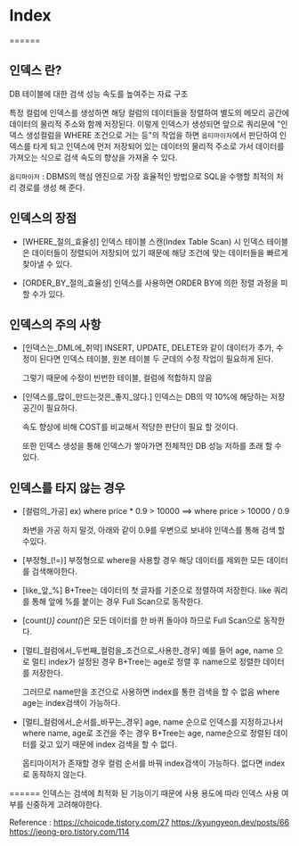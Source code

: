 # Index
======

## 인덱스 란?
DB 테이블에 대한 검색 성능 속도를 높여주는 자료 구조

특정 컬럼에 인덱스를 생성하면 해당 컬럼의 데이터들을 정렬하여
별도의 메모리 공간에 데이터의 물리적 주소와 함께 저장된다.
이렇게 인덱스가 생성되면 앞으로 쿼리문에 "인덱스 생성컬럼을
WHERE 조건으로 거는 등"의 작업을 하면 `옵티마이저`에서 판단하여
인덱스를 타게 되고 인덱스에 먼저 저장되어 있는 데이터의 물리적 주소로 가서
데이터를 가져오는 식으로 검색 속도의 향상을 가져올 수 있다.

`옵티마이저` : DBMS의 핵심 엔진으로 가장 효율적인 방법으로 SQL을 수행할
최적의 처리 경로를 생성 해 준다.

## 인덱스의 장점

- [WHERE_절의_효율성]
  인덱스 테이블 스캔(Index Table Scan) 시 인덱스 테이블은 데이터들이 정렬되어 저장되어 있기 때문에 해당 조건에 맞는 데이터들을 빠르게 찾아낼 수 있다.

- [ORDER_BY_절의_효율성]
  인덱스를 사용하면 ORDER BY에 의한 정렬 과정을 피할 수가 있다.

## 인덱스의 주의 사항

- [인덱스는_DML에_취약]
  INSERT, UPDATE, DELETE와 같이 데이터가 추가, 수정이 된다면
  인덱스 테이블, 원본 테이블 두 군데의 수정 작업이 필요하게 된다.

  그렇기 때문에 수정이 빈번한 테이블, 컬럼에 적합하지 않음

- [인덱스를_많이_만드는것은_좋지_않다.]
  인덱스는 DB의 약 10%에 해당하는 저장공긴이 필요하다.

  속도 향상에 비해 COST를 비교해서 적당한 판단이 필요 할 것이다.

  또한 인덱스 생성을 통해 인덱스가 쌓아가면 전체적인 DB 성능 저하를
  초래 할 수 있다.

## 인덱스를 타지 않는 경우

- [컬럼의_가공]
  ex) where price * 0.9 > 10000
  ==>
  where price > 10000 / 0.9

  좌변을 가공 하지 말것,
  아래와 같이 0.9를 우변으로 보내야 인덱스를 통해 검색 할 수있다.

- [부정형_(!=)]
  부정형으로 where을 사용할 경우 해당 데이터를 제외한 모든 데이터를
  검색해야한다.

- [like_앞_%]
  B+Tree는 데이터의 첫 글자를 기준으로 정렬하여 저장한다.
  like 쿼리를 통해 앞에 %를 붙이는 경우 Full Scan으로 동작한다.

- [count(*)]
  count(*)은 모든 데이터를 한 바퀴 돌아야 하므로 Full Scan으로 동작한다.

- [멀티_컬럼에서_두번째_컬럼을_조건으로_사용한_경우]
  예를 들어 age, name 으로 멀티 index가 설정된 경우 B+Tree는
  age로 정렬 후 name으로 정렬한 데이터를 저장한다.

  그러므로 name만을 조건으로 사용하면 index를 통한 검색을 할 수 없음
  where age는 index검색이 가능하다.

- [멀티_컬럼에서_순서를_바꾸는_경우]
  age, name 순으로 인덱스를 지정하고나서 where name, age로 조건을 주는 경우
  B+Tree는 age, name순으로 정렬된 데이터를 갖고 있기 때문에
  index 검색을 할 수 없다.

  옵티마이저가 존재할 경우 컬럼 순서를 바꿔 index검색이 가능하다.
  없다면 index로 동작하지 않는다.

======
인덱스는 검색에 최적화 된 기능이기 때문에 사용 용도에 따라
인덱스 사용 여부를 신중하게 고려해야한다.


  Reference :
  https://choicode.tistory.com/27
  https://kyungyeon.dev/posts/66
  https://jeong-pro.tistory.com/114